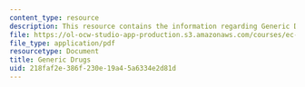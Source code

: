 ```yaml
---
content_type: resource
description: This resource contains the information regarding Generic Drugs.
file: https://ol-ocw-studio-app-production.s3.amazonaws.com/courses/ec-s11-engineering-capacity-in-community-based-healthcare-fall-2005/218faf2e386f230e19a45a6334e2d81d_MITEC_S11F05_hw2_kim.pdf
file_type: application/pdf
resourcetype: Document
title: Generic Drugs
uid: 218faf2e-386f-230e-19a4-5a6334e2d81d
---
```

